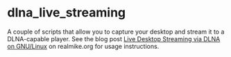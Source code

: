 # dlna_live_streaming
A couple of scripts that allow you to capture your desktop and stream it to a DLNA-capable player.
See the blog post [Live Desktop Streaming via DLNA on GNU/Linux](http://realmike.org/blog/2011/02/09/live-desktop-streaming-via-dlna-on-gnulinux/) on realmike.org for usage instructions.
